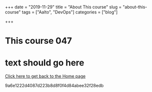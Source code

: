 +++ 
date = "2019-11-29"
title = "About This course"
slug = "about-this-course" 
tags = ["Aalto", "DevOps"]
categories = ["blog"]

+++
# This course 047

# text should go here

[Click here to get back to the Home page](../../)

9a6e1222d4087d223b8d8f0f4d84abee32f28edb
